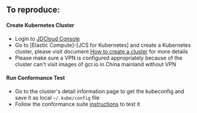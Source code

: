 ## To reproduce:

#### Create Kubernetes Cluster

- Login to [JDCloud Console](https://console.jdcloud.com/) 
- Go to [Elastic Compute]-[JCS for Kubernetes] and create a Kubernetes cluster, please visit document [How to create a cluster](https://docs.jdcloud.com/cn/jcs-for-kubernetes/create-to-cluster) for more details
- Please make sure a VPN is configured appropriately because of the cluster can't visit images of gcr.io in China mainland without VPN

#### Run Conformance Test

- Go to the cluster's detail information page to get the kubeconfig and save it as local ```~/.kube/config``` file
- Follow the conformance suite [instructions](https://github.com/cncf/k8s-conformance/blob/master/instructions.md) to test it
